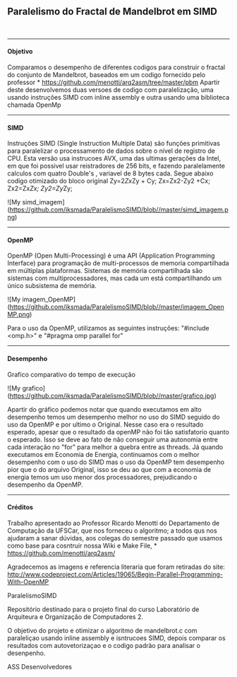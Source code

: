 ﻿<h2>Paralelismo do Fractal de Mandelbrot em SIMD</h2></br>
<hr>
<h4>Objetivo</h4>

Comparamos o desempenho de diferentes codigos para construir o fractal do conjunto de Mandelbrot, baseados em um codigo fornecido pelo professor * https://github.com/menotti/arq2asm/tree/master/pbm
Apartir deste desenvolvemos duas versoes de codigo com paralelização, uma usando instruções SIMD com inline assembly e outra usando uma biblioteca chamada OpenMp


<hr>
<h4>SIMD</h4>

Instruções SIMD (Single Instruction Multiple Data) são funções primitivas para paralelizar o processamento de dados sobre o nível de registro de CPU.
Esta versão usa instrucoes AVX, uma das ultimas gerações da Intel, em que foi possivel usar reistradores de 256 bits, e fazendo paralelamente calculos com quatro Double's , variavel de 8 bytes cada.
Segue abaixo codigo otimizado do bloco original 
Zy=2*Zx*Zy + Cy;
Zx=Zx2-Zy2 +Cx;
Zx2=Zx*Zx;
Zy2=Zy*Zy;  

![My simd_imagem] (https://github.com/iksmada/ParalelismoSIMD/blob//master/simd_imagem.png)


<hr>
<h4>OpenMP</h4>

OpenMP (Open Multi-Processing) é uma API (Application Programming Interface) para programação de multi-processos de memoria compartilhada em múltiplas plataformas.
Sistemas de memória compartilhada são sistemas com multiprocessadores, mas cada um está compartilhando um único subsistema de memória.

![My imagem_OpenMP] (https://github.com/iksmada/ParalelismoSIMD/blob//master/imagem_OpenMP.png)

Para o uso da OpenMP, utilizamos as seguintes instruções: "#include <omp.h>" e "#pragma omp parallel for"

<hr>
<h4>Desempenho</h4>
Grafico comparativo do tempo de execução

![My grafico] (https://github.com/iksmada/ParalelismoSIMD/blob//master/grafico.jpg)

Apartir do gráfico podemos notar que quando executamos em alto desempenho temos um desempenho melhor no uso do SIMD seguido do uso da OpenMP e por ultimo o Original.
Nesse caso era o resultado esperado, apesar que o resultado da openMP não foi tão satisfatorio quanto o esperado. Isso se deve ao fato de não conseguir uma autonomia entre cada interação no "for" para melhor a quebra entre as threads.
Já quando executamos em Economia de Energia, continuamos com o melhor desempenho com o uso do SIMD mas o uso da OpenMP tem desempenho pior que o do arquivo Original, isso se deu ao que com a economia de energia temos um uso menor dos processadores, prejudicando o desempenho da OpenMP.


<hr>
<h4>Créditos</h4>

Trabalho apresentado ao Professor Ricardo Menotti do Departamento de Computação da UFSCar, que nos forneceu o algoritmo; a todos qus nos ajudaram a sanar dúvidas, aos colegas do semestre passado que usamos como base para cosntruir nossa Wiki e Make File, * https://github.com/menotti/arq2asm/

Agradecemos as imagens e referencia literaria que foram retiradas do site: http://www.codeproject.com/Articles/19065/Begin-Parallel-Programming-With-OpenMP

ParalelismoSIMD

Repositório destinado para o projeto final do curso Laboratório de Arquiteura e Organização de Computadores 2.

O objetivo do projeto e otimizar o algoritmo de mandelbrot.c com paraleliçao usando inline assembly e isntrucoes SIMD, depois comparar os resultados com autovetorizaçao e o codigo padrão para analisar o desenpenho.

ASS Desenvolvedores
